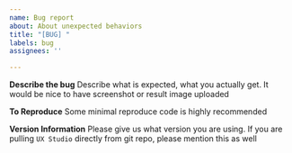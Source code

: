 ```yaml
---
name: Bug report
about: About unexpected behaviors
title: "[BUG] "
labels: bug
assignees: ''

---
```


**Describe the bug**
Describe what is expected, what you actually get.
It would be nice to have screenshot or result image uploaded  

**To Reproduce**
Some minimal reproduce code is highly recommended

**Version Information**
Please give us what version you are using. If you are pulling `UX Studio` directly from git repo, please mention this as well
